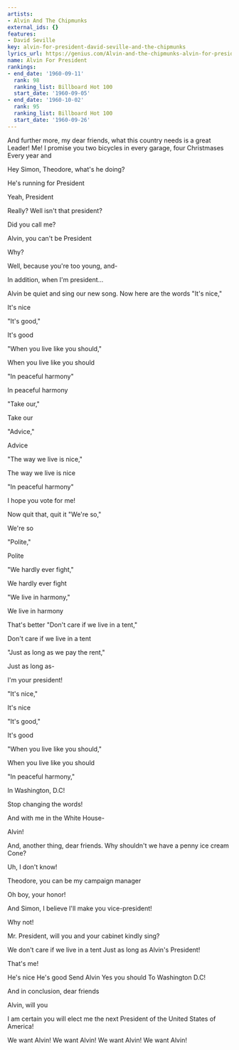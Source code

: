 ```yaml
---
artists:
- Alvin And The Chipmunks
external_ids: {}
features:
- David Seville
key: alvin-for-president-david-seville-and-the-chipmunks
lyrics_url: https://genius.com/Alvin-and-the-chipmunks-alvin-for-president-lyrics
name: Alvin For President
rankings:
- end_date: '1960-09-11'
  rank: 98
  ranking_list: Billboard Hot 100
  start_date: '1960-09-05'
- end_date: '1960-10-02'
  rank: 95
  ranking_list: Billboard Hot 100
  start_date: '1960-09-26'
---
```

And further more, my dear friends, what this country needs is a great
Leader! Me! I promise you two bicycles in every garage, four Christmases
Every year and

Hey Simon, Theodore, what's he doing?

He's running for President

Yeah, President

Really? Well isn't that president?

Did you call me?

Alvin, you can't be President

Why?

Well, because you're too young, and-

In addition, when I'm president...

Alvin be quiet and sing our new song. Now here are the words
"It's nice,"

It's nice

"It's good,"

It's good

"When you live like you should,"

When you live like you should

"In peaceful harmony"

In peaceful harmony

"Take our,"

Take our

"Advice,"

Advice

"The way we live is nice,"

The way we live is nice

"In peaceful harmony"

I hope you vote for me!

Now quit that, quit it
"We're so,"

We're so

"Polite,"

Polite

"We hardly ever fight,"

We hardly ever fight

"We live in harmony,"

We live in harmony

That's better
"Don't care if we live in a tent,"

Don't care if we live in a tent

"Just as long as we pay the rent,"

Just as long as-

I'm your president!

"It's nice,"

It's nice

"It's good,"

It's good

"When you live like you should,"

When you live like you should

"In peaceful harmony,"

In Washington, D.C!

Stop changing the words!

And with me in the White House-

Alvin!

And, another thing, dear friends. Why shouldn't we have a penny ice cream
Cone?

Uh, I don't know!

Theodore, you can be my campaign manager

Oh boy, your honor!

And Simon, I believe I'll make you vice-president!

Why not!

Mr. President, will you and your cabinet kindly sing?

We don't care if we live in a tent
Just as long as Alvin's President!

That's me!

He's nice
He's good
Send Alvin
Yes you should
To Washington D.C!

And in conclusion, dear friends

Alvin, will you

I am certain you will elect me the next President of the United States of
America!

We want Alvin!
We want Alvin!
We want Alvin!
We want Alvin!
